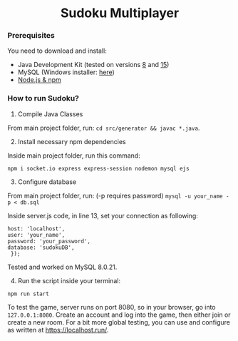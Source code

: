 <h1 align="center">Sudoku Multiplayer</h1>

### Prerequisites

You need to download and install:
- Java Development Kit (tested on versions <a href="https://www.oracle.com/java/technologies/javase-downloads.html#JDK8">8</a> and <a href="https://www.oracle.com/java/technologies/javase-jdk15-downloads.html">15</a>)
- MySQL (Windows installer: <a href="https://dev.mysql.com/downloads/installer/">here</a>)
- <a href="https://nodejs.org/en/download/">Node.js & npm</a>

### How to run Sudoku?

1. Compile Java Classes

From main project folder, run: ```cd src/generator && javac *.java```.

2. Install necessary npm dependencies

Inside main project folder, run this command:

```
npm i socket.io express express-session nodemon mysql ejs
```

3. Configure database

From main project folder, run: (-p requires password) 
`mysql -u your_name -p < db.sql`

Inside server.js code, in line 13, set your connection as following:

``` var connection = mysql.createConnection({
host: 'localhost',
user: 'your_name',
password: 'your_password',
database: 'sudokuDB',
 }); 
 ```

 Tested and worked on MySQL 8.0.21.

4. Run the script inside your terminal: 

`npm run start`

To test the game, server runs on port 8080, so in your browser, go into ```127.0.0.1:8080```. Create an account and log into the game, then either join or create a new room. For a bit more global testing, you can use and configure as written at https://localhost.run/.
